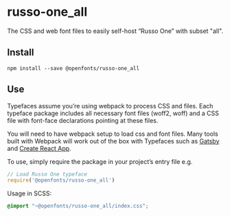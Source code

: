 
# russo-one_all

The CSS and web font files to easily self-host “Russo One” with subset "all".

## Install

`npm install --save @openfonts/russo-one_all`

## Use

Typefaces assume you’re using webpack to process CSS and files. Each typeface
package includes all necessary font files (woff2, woff) and a CSS file with
font-face declarations pointing at these files.

You will need to have webpack setup to load css and font files. Many tools built
with Webpack will work out of the box with Typefaces such as [Gatsby](https://github.com/gatsbyjs/gatsby)
and [Create React App](https://github.com/facebookincubator/create-react-app).

To use, simply require the package in your project’s entry file e.g.

```javascript
// Load Russo One typeface
require('@openfonts/russo-one_all')
```

Usage in SCSS:
```scss
@import "~@openfonts/russo-one_all/index.css";
```
